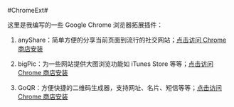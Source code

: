 #ChromeExt#

这里是我编写的一些 Google Chrome 浏览器拓展插件：

1. anyShare：简单方便的分享当前页面到流行的社交网站；[点击访问 Chrome 商店安装](https://chrome.google.com/webstore/detail/kblmbefkfbimlifaddimbjgejgmcdakc)

2. bigPic：为一些网站提供大图浏览功能如 iTunes Store 等等；[点击访问 Chrome 商店安装](https://chrome.google.com/webstore/detail/obabieedojfjomipgdjlldcclhdpjiol)

3. GoQR：方便快捷的二维码生成器，支持网址、名片、短信等等；[点击访问 Chrome 商店安装](https://chrome.google.com/webstore/detail/conkjhkpamdkoemakgbomkhjnnoiabmd)

